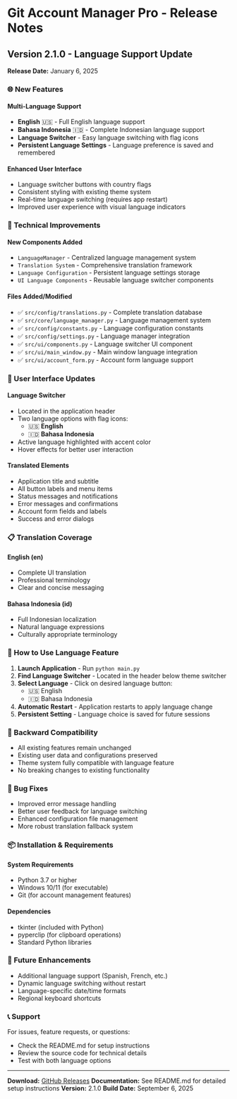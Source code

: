# Git Account Manager Pro - Release Notes

## Version 2.1.0 - Language Support Update
**Release Date:** January 6, 2025

### 🌐 New Features

#### **Multi-Language Support**
- **English** 🇺🇸 - Full English language support
- **Bahasa Indonesia** 🇮🇩 - Complete Indonesian language support
- **Language Switcher** - Easy language switching with flag icons
- **Persistent Language Settings** - Language preference is saved and remembered

#### **Enhanced User Interface**
- Language switcher buttons with country flags
- Consistent styling with existing theme system
- Real-time language switching (requires app restart)
- Improved user experience with visual language indicators

### 🔧 Technical Improvements

#### **New Components Added**
- `LanguageManager` - Centralized language management system
- `Translation System` - Comprehensive translation framework
- `Language Configuration` - Persistent language settings storage
- `UI Language Components` - Reusable language switcher components

#### **Files Added/Modified**
- ✅ `src/config/translations.py` - Complete translation database
- ✅ `src/core/language_manager.py` - Language management system
- ✅ `src/config/constants.py` - Language configuration constants
- ✅ `src/config/settings.py` - Language manager integration
- ✅ `src/ui/components.py` - Language switcher UI component
- ✅ `src/ui/main_window.py` - Main window language integration
- ✅ `src/ui/account_form.py` - Account form language support

### 🎨 User Interface Updates

#### **Language Switcher**
- Located in the application header
- Two language options with flag icons:
  - 🇺🇸 **English**
  - 🇮🇩 **Bahasa Indonesia**
- Active language highlighted with accent color
- Hover effects for better user interaction

#### **Translated Elements**
- Application title and subtitle
- All button labels and menu items
- Status messages and notifications
- Error messages and confirmations
- Account form fields and labels
- Success and error dialogs

### 📋 Translation Coverage

#### **English (en)**
- Complete UI translation
- Professional terminology
- Clear and concise messaging

#### **Bahasa Indonesia (id)**
- Full Indonesian localization
- Natural language expressions
- Culturally appropriate terminology

### 🚀 How to Use Language Feature

1. **Launch Application** - Run `python main.py`
2. **Find Language Switcher** - Located in the header below theme switcher
3. **Select Language** - Click on desired language button:
   - 🇺🇸 English
   - 🇮🇩 Bahasa Indonesia
4. **Automatic Restart** - Application restarts to apply language change
5. **Persistent Setting** - Language choice is saved for future sessions

### 🔄 Backward Compatibility

- All existing features remain unchanged
- Existing user data and configurations preserved
- Theme system fully compatible with language feature
- No breaking changes to existing functionality

### 🐛 Bug Fixes

- Improved error message handling
- Better user feedback for language switching
- Enhanced configuration file management
- More robust translation fallback system

### 📦 Installation & Requirements

#### **System Requirements**
- Python 3.7 or higher
- Windows 10/11 (for executable)
- Git (for account management features)

#### **Dependencies**
- tkinter (included with Python)
- pyperclip (for clipboard operations)
- Standard Python libraries

### 🔮 Future Enhancements

- Additional language support (Spanish, French, etc.)
- Dynamic language switching without restart
- Language-specific date/time formats
- Regional keyboard shortcuts

### 📞 Support

For issues, feature requests, or questions:
- Check the README.md for setup instructions
- Review the source code for technical details
- Test with both language options

---

**Download:** [GitHub Releases](https://github.com/densuz/Github-Account-Manager-PRO.git/releases)
**Documentation:** See README.md for detailed setup instructions
**Version:** 2.1.0
**Build Date:** September 6, 2025

